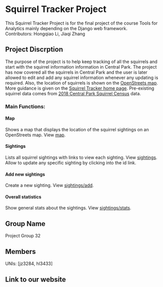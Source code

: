 # Squirrel Tracker Project
This Squirrel Tracker Project is for the final project of the course Tools for Analytics mainly depending on the Django web framework.
<br>Contributors: Hongqiao Li, Jiaqi Zhang
<br>
## Project Discrption
The purpose of the project is to help keep tracking of all the squirrels and start with the squirrel information information in Central Park. The project has now covered all the squirrels in Central Park and the user is later allowed to edit and add any squirrel information whenever any updating is required. Also, the location of squirrels is shown on the [OpenStreets map](https://www.openstreetmap.org/about/). More guidance is given on the [Squirrel Tracker home page](www.google.com). Pre-existing squirrel data comes from [2018 Central Park Squirrel Census](https://data.cityofnewyork.us/Environment/2018-Central-Park-Squirrel-Census-Squirrel-Data/vfnx-vebw) data.
### Main Functions:
#### Map
Shows a map that displays the location of the squirrel sightings on an OpenStreets map. View [map](www.google.com/map).
#### Sightings
Lists all squirrel sightings with links to view each sighting. View [sightings](www.google.com/sightings).
<br> Allow to update any specific sighting by clicking into the id link. 
#### Add new sightings
Create a new sighting. View [sightings/add](www.google.com/add).
#### Overall statistics
Show general stats about the sightings. View [sightings/stats](www.google.com/stats).
<br>
## Group Name
Project Group 32
<br>
## Members
UNIs: [jz3284, hl3433]
<br>
## Link to our website
